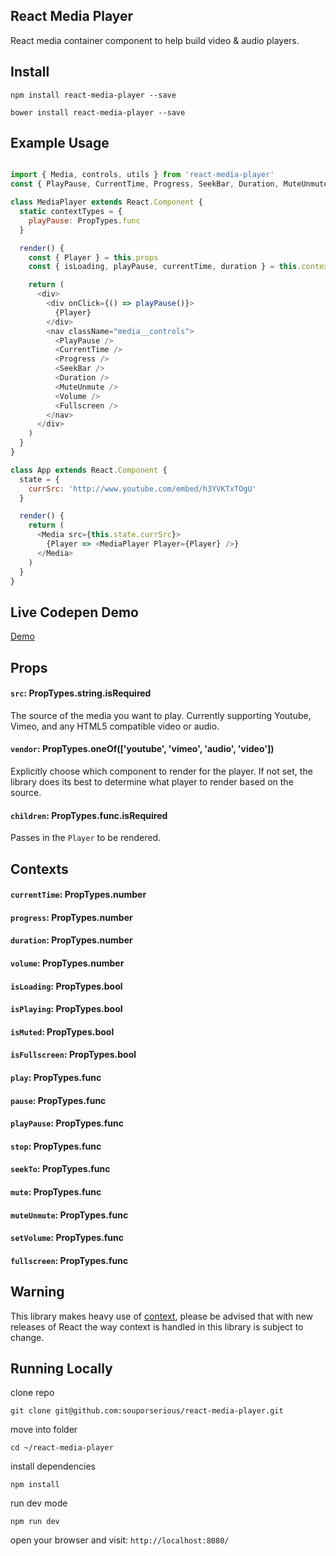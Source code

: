 ## React Media Player

React media container component to help build video & audio players.

## Install

`npm install react-media-player --save`

`bower install react-media-player --save`

## Example Usage

```js

import { Media, controls, utils } from 'react-media-player'
const { PlayPause, CurrentTime, Progress, SeekBar, Duration, MuteUnmute, Volume, Fullscreen } = controls

class MediaPlayer extends React.Component {
  static contextTypes = {
    playPause: PropTypes.func
  }

  render() {
    const { Player } = this.props
    const { isLoading, playPause, currentTime, duration } = this.context

    return (
      <div>
        <div onClick={() => playPause()}>
          {Player}
        </div>
        <nav className="media__controls">
          <PlayPause />
          <CurrentTime />
          <Progress />
          <SeekBar />
          <Duration />
          <MuteUnmute />
          <Volume />
          <Fullscreen />
        </nav>
      </div>
    )
  }
}

class App extends React.Component {
  state = {
    currSrc: 'http://www.youtube.com/embed/h3YVKTxTOgU'
  }

  render() {
    return (
      <Media src={this.state.currSrc}>
        {Player => <MediaPlayer Player={Player} />}
      </Media>
    )
  }
}
```

## Live Codepen Demo

[Demo](http://codepen.io/souporserious/pen/bpGyoy/)

## Props

#### `src`: PropTypes.string.isRequired

The source of the media you want to play. Currently supporting Youtube, Vimeo, and any HTML5 compatible video or audio.

#### `vendor`: PropTypes.oneOf(['youtube', 'vimeo', 'audio', 'video'])

Explicitly choose which component to render for the player. If not set, the library does its best to determine what player to render based on the source.

#### `children`: PropTypes.func.isRequired

Passes in the `Player` to be rendered.

## Contexts

#### `currentTime`: PropTypes.number

#### `progress`: PropTypes.number

#### `duration`: PropTypes.number

#### `volume`: PropTypes.number

#### `isLoading`: PropTypes.bool

#### `isPlaying`: PropTypes.bool

#### `isMuted`: PropTypes.bool

#### `isFullscreen`: PropTypes.bool

#### `play`: PropTypes.func

#### `pause`: PropTypes.func

#### `playPause`: PropTypes.func

#### `stop`: PropTypes.func

#### `seekTo`: PropTypes.func

#### `mute`: PropTypes.func

#### `muteUnmute`: PropTypes.func

#### `setVolume`: PropTypes.func

#### `fullscreen`: PropTypes.func

## Warning

This library makes heavy use of [context](https://facebook.github.io/react/docs/context.html), please be advised that with new releases of React the way context is handled in this library is subject to change.

## Running Locally

clone repo

`git clone git@github.com:souporserious/react-media-player.git`

move into folder

`cd ~/react-media-player`

install dependencies

`npm install`

run dev mode

`npm run dev`

open your browser and visit: `http://localhost:8080/`
